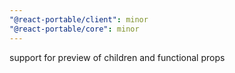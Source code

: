 ```yaml
---
"@react-portable/client": minor
"@react-portable/core": minor
---
```


support for preview of children and functional props
